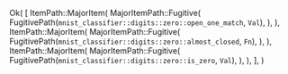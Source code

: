 Ok(
    [
        ItemPath::MajorItem(
            MajorItemPath::Fugitive(
                FugitivePath(`mnist_classifier::digits::zero::open_one_match`, `Val`),
            ),
        ),
        ItemPath::MajorItem(
            MajorItemPath::Fugitive(
                FugitivePath(`mnist_classifier::digits::zero::almost_closed`, `Fn`),
            ),
        ),
        ItemPath::MajorItem(
            MajorItemPath::Fugitive(
                FugitivePath(`mnist_classifier::digits::zero::is_zero`, `Val`),
            ),
        ),
    ],
)